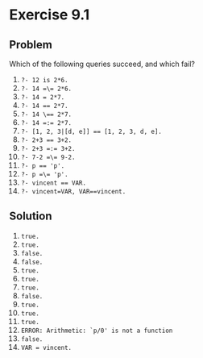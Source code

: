 # Exercise 9.1

## Problem

Which of the following queries succeed, and which fail?

1. `?- 12 is 2*6.`
2. `?- 14 =\= 2*6.`
3. `?- 14 = 2*7.`
4. `?- 14 == 2*7.`
5. `?- 14 \== 2*7.`
6. `?- 14 =:= 2*7.`
7. `?- [1, 2, 3|[d, e]] == [1, 2, 3, d, e].`
8. `?- 2+3 == 3+2.`
9. `?- 2+3 =:= 3+2.`
10. `?- 7-2 =\= 9-2.`
11. `?- p == 'p'.`
12. `?- p =\= 'p'.`
13. `?- vincent == VAR.`
14. `?- vincent=VAR, VAR==vincent. `

## Solution

1. `true.`
2. `true.`
3. `false.`
4. `false.`
5. `true.`
6. `true.`
7. `true.`
8. `false.`
9. `true.`
10. `true.`
11. `true.`
12. ``ERROR: Arithmetic: `p/0' is not a function``
13. `false.`
14. `VAR = vincent.`
